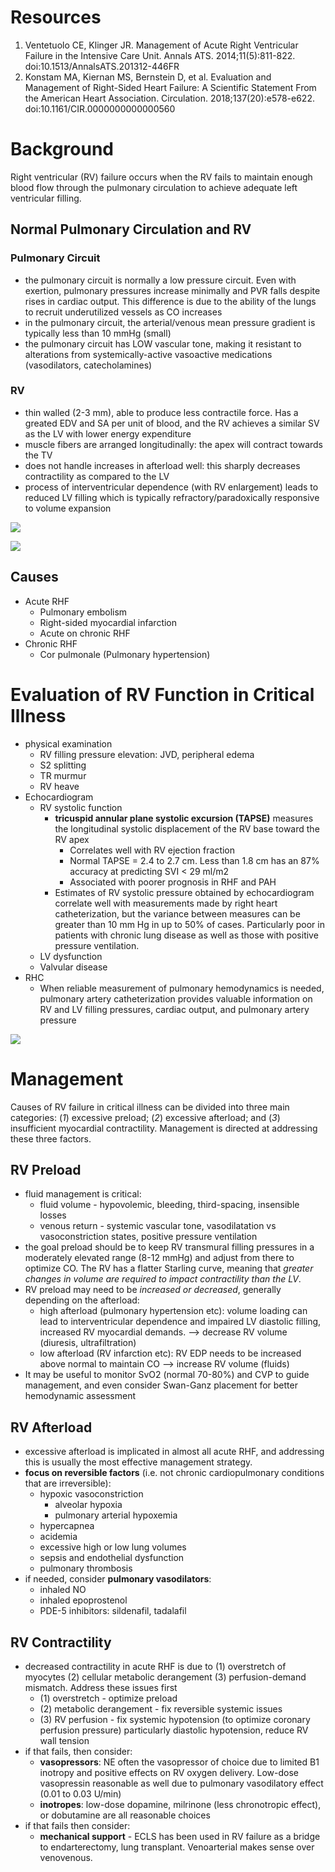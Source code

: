 # Resources
1. Ventetuolo CE, Klinger JR. Management of Acute Right Ventricular Failure in the Intensive Care Unit. Annals ATS. 2014;11(5):811-822. doi:10.1513/AnnalsATS.201312-446FR
2. Konstam MA, Kiernan MS, Bernstein D, et al. Evaluation and Management of Right-Sided Heart Failure: A Scientific Statement From the American Heart Association. Circulation. 2018;137(20):e578-e622. doi:10.1161/CIR.0000000000000560

# Background
Right ventricular (RV) failure occurs when the RV fails to maintain enough blood flow through the pulmonary circulation to achieve adequate left ventricular filling. 

## Normal Pulmonary Circulation and RV
### Pulmonary Circuit
- the pulmonary circuit is normally a low pressure circuit. Even with exertion, pulmonary pressures increase minimally and PVR falls despite rises in cardiac output. This difference is due to the ability of the lungs to recruit underutilized vessels as CO increases
- in the pulmonary circuit, the arterial/venous mean pressure gradient is typically less than 10 mmHg (small)
- the pulmonary circuit has LOW vascular tone, making it resistant to alterations from systemically-active vasoactive medications (vasodilators, catecholamines)

### RV
- thin walled (2-3 mm), able to produce less contractile force. Has a greated EDV and SA per unit of blood, and the RV achieves a similar SV as the LV with lower energy expenditure
- muscle fibers are arranged longitudinally: the apex will contract towards the TV
- does not handle increases in afterload well: this sharply decreases contractility as compared to the LV
- process of interventricular dependence (with RV enlargement) leads to reduced LV filling which is typically refractory/paradoxically responsive to volume expansion

![](_attachments/Pasted%20image%2020221123210820.png)

![](_attachments/Pasted%20image%2020221123210758.png)

## Causes
- Acute RHF
	- Pulmonary embolism
	- Right-sided myocardial infarction
	- Acute on chronic RHF
- Chronic RHF
	- Cor pulmonale (Pulmonary hypertension)

# Evaluation of RV Function in Critical Illness
- physical examination
	- RV filling pressure elevation: JVD, peripheral edema
	- S2 splitting
	- TR murmur
	- RV heave
- Echocardiogram
	- RV systolic function
		- **tricuspid annular plane systolic excursion (TAPSE)** measures the longitudinal systolic displacement of the RV base toward the RV apex
			- Correlates well with RV ejection fraction
			- Normal TAPSE = 2.4 to 2.7 cm. Less than 1.8 cm has an 87% accuracy at predicting SVI < 29 ml/m2
			- Associated with poorer prognosis in RHF and PAH
		- Estimates of RV systolic pressure obtained by echocardiogram correlate well with measurements made by right heart catheterization, but the variance between measures can be greater than 10 mm Hg in up to 50% of cases. Particularly poor in patients with chronic lung disease as well as those with positive pressure ventilation.
	- LV dysfunction
	- Valvular disease
- RHC
	- When reliable measurement of pulmonary hemodynamics is needed, pulmonary artery catheterization provides valuable information on RV and LV filling pressures, cardiac output, and pulmonary artery pressure

![](_attachments/Pasted%20image%2020221206062351.png)

# Management
Causes of RV failure in critical illness can be divided into three main categories: (*1*) excessive preload; (_2_) excessive afterload; and (_3_) insufficient myocardial contractility. Management is directed at addressing these three factors.

## RV Preload
- fluid management is critical:
	- fluid volume - hypovolemic, bleeding, third-spacing, insensible losses
	- venous return - systemic vascular tone, vasodilatation vs vasoconstriction states, positive pressure ventilation
- the goal preload should be to keep RV transmural filling pressures in a moderately elevated range (8-12 mmHg) and adjust from there to optimize CO. The RV has a flatter Starling curve, meaning that *greater changes in volume are required to impact contractility than the LV*. 
- RV preload may need to be *increased or decreased*, generally depending on the afterload:
	- high afterload (pulmonary hypertension etc): volume loading can lead to interventricular dependence and impaired LV diastolic filling, increased RV myocardial demands. --> decrease RV volume (diuresis, ultrafiltration)
	- low afterload (RV infarction etc): RV EDP needs to be increased above normal to maintain CO --> increase RV volume (fluids)
- It may be useful to monitor SvO2 (normal 70-80%) and CVP to guide management, and even consider Swan-Ganz placement for better hemodynamic assessment

## RV Afterload
- excessive afterload is implicated in almost all acute RHF, and addressing this is usually the most effective management strategy.
- **focus on reversible factors** (i.e. not chronic cardiopulmonary conditions that are irreversible):
	- hypoxic vasoconstriction
		- alveolar hypoxia
		- pulmonary arterial hypoxemia
	- hypercapnea
	- acidemia
	- excessive high or low lung volumes
	- sepsis and endothelial dysfunction
	- pulmonary thrombosis
- if needed, consider **pulmonary vasodilators**:
	- inhaled NO
	- inhaled epoprostenol
	- PDE-5 inhibitors: sildenafil, tadalafil

## RV Contractility
- decreased contractility in acute RHF is due to (1) overstretch of myocytes (2) cellular metabolic derangement (3) perfusion-demand mismatch. Address these issues first
	- (1) overstretch - optimize preload
	- (2) metabolic derangement - fix reversible systemic issues
	- (3) RV perfusion - fix systemic hypotension (to optimize coronary perfusion pressure) particularly diastolic hypotension, reduce RV wall tension
- if that fails, then consider:
	- **vasopressors**: NE often the vasopressor of choice due to limited B1 inotropy and positive effects on RV oxygen delivery. Low-dose vasopressin reasonable as well due to pulmonary vasodilatory effect (0.01 to 0.03 U/min)
	- **inotropes**: low-dose dopamine, milrinone (less chronotropic effect), or dobutamine are all reasonable choices
- if that fails then consider:
	- **mechanical support** - ECLS has been used in RV failure as a bridge to endarterectomy, lung transplant. Venoarterial makes sense over venovenous.
